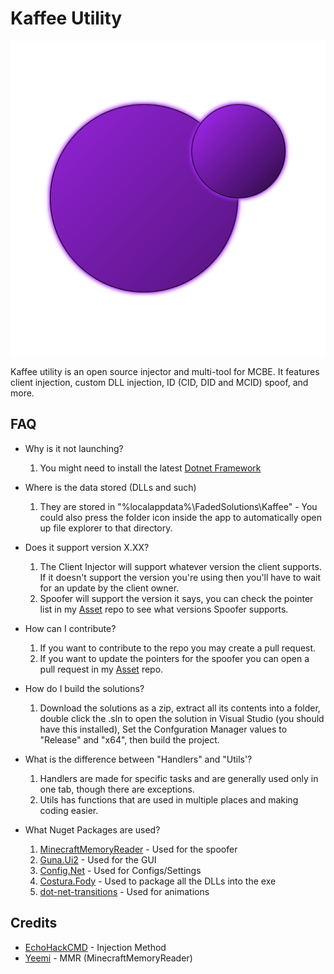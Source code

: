 # Kaffee Utility
<!-- TODO: Find a markdown-compliant way to center the Kaffe logo -->
![Kaffe Logo](https://raw.githubusercontent.com/Founderroni/Assets/main/Images/Kaffee.png)

Kaffee utility is an open source injector and multi-tool for MCBE. It features client injection, custom DLL injection, ID (CID, DID and MCID) spoof, and more.

## FAQ

* Why is it not launching?
    1. You might need to install the latest [Dotnet Framework](https://dotnet.microsoft.com/en-us/download/dotnet-framework)

* Where is the data stored (DLLs and such)
    1. They are stored in "%localappdata%\FadedSolutions\Kaffee" - You could also press the folder icon inside the app to automatically open up file explorer to that directory.

* Does it support version X.XX?
    1. The Client Injector will support whatever version the client supports. If it doesn't support the version you're using then you'll have to wait for an update by the client owner.
    2. Spoofer will support the version it says, you can check the pointer list in my [Asset](https://github.com/founderroni/assets) repo to see what versions Spoofer supports.

* How can I contribute?
    1. If you want to contribute to the repo you may create a pull request.
    2. If you want to update the pointers for the spoofer you can open a pull request in my [Asset](https://github.com/founderroni/assets) repo.

* How do I build the solutions?
    1. Download the solutions as a zip, extract all its contents into a folder, double click the .sln to open the solution in Visual Studio (you should have this installed), Set the Confguration Manager values to "Release" and "x64", then build the project.

* What is the difference between "Handlers" and "Utils'?
    1. Handlers are made for specific tasks and are generally used only in one tab, though there are exceptions.
    2. Utils has functions that are used in multiple places and making coding easier.

* What Nuget Packages are used?
    1. [MinecraftMemoryReader](https://github.com/Laamy/MinecraftMemoryReader) - Used for the spoofer
    2. [Guna.Ui2](https://gunaui.com/) - Used for the GUI
    3. [Config.Net](https://github.com/aloneguid/config) - Used for Configs/Settings
    4. [Costura.Fody](https://github.com/Fody/Costura) - Used to package all the DLLs into the exe
    5. [dot-net-transitions](https://github.com/UweKeim/dot-net-transitions) - Used for animations

## Credits

* [EchoHackCMD](https://github.com/EchoHackCmd) - Injection Method
* [Yeemi](https://github.com/Laamy) - MMR (MinecraftMemoryReader)
